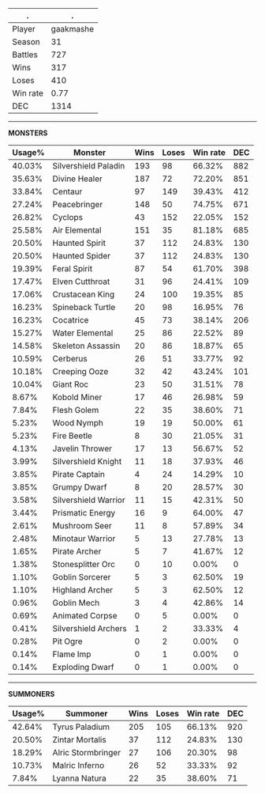 .|.
|-|-
Player|gaakmashe
Season|31
Battles|727
Wins|317
Loses|410
Win rate|0.77
DEC|1314

---
**MONSTERS**

Usage%|Monster|Wins|Loses|Win rate|DEC|
-|-|-|-|-|-|
40.03%|Silvershield Paladin|193|98|66.32%|882|
35.63%|Divine Healer|187|72|72.20%|851|
33.84%|Centaur|97|149|39.43%|412|
27.24%|Peacebringer|148|50|74.75%|671|
26.82%|Cyclops|43|152|22.05%|152|
25.58%|Air Elemental|151|35|81.18%|685|
20.50%|Haunted Spirit|37|112|24.83%|130|
20.50%|Haunted Spider|37|112|24.83%|130|
19.39%|Feral Spirit|87|54|61.70%|398|
17.47%|Elven Cutthroat|31|96|24.41%|109|
17.06%|Crustacean King|24|100|19.35%|85|
16.23%|Spineback Turtle|20|98|16.95%|76|
16.23%|Cocatrice|45|73|38.14%|206|
15.27%|Water Elemental|25|86|22.52%|89|
14.58%|Skeleton Assassin|20|86|18.87%|65|
10.59%|Cerberus|26|51|33.77%|92|
10.18%|Creeping Ooze|32|42|43.24%|101|
10.04%|Giant Roc|23|50|31.51%|78|
8.67%|Kobold Miner|17|46|26.98%|59|
7.84%|Flesh Golem|22|35|38.60%|71|
5.23%|Wood Nymph|19|19|50.00%|61|
5.23%|Fire Beetle|8|30|21.05%|31|
4.13%|Javelin Thrower|17|13|56.67%|52|
3.99%|Silvershield Knight|11|18|37.93%|46|
3.85%|Pirate Captain|4|24|14.29%|10|
3.85%|Grumpy Dwarf|8|20|28.57%|30|
3.58%|Silvershield Warrior|11|15|42.31%|50|
3.44%|Prismatic Energy|16|9|64.00%|47|
2.61%|Mushroom Seer|11|8|57.89%|34|
2.48%|Minotaur Warrior|5|13|27.78%|13|
1.65%|Pirate Archer|5|7|41.67%|12|
1.38%|Stonesplitter Orc|0|10|0.00%|0|
1.10%|Goblin Sorcerer|5|3|62.50%|19|
1.10%|Highland Archer|5|3|62.50%|12|
0.96%|Goblin Mech|3|4|42.86%|14|
0.69%|Animated Corpse|0|5|0.00%|0|
0.41%|Silvershield Archers|1|2|33.33%|4|
0.28%|Pit Ogre|0|2|0.00%|0|
0.14%|Flame Imp|0|1|0.00%|0|
0.14%|Exploding Dwarf|0|1|0.00%|0|

---
**SUMMONERS**

Usage%|Summoner|Wins|Loses|Win rate|DEC|
-|-|-|-|-|-|
42.64%|Tyrus Paladium|205|105|66.13%|920|
20.50%|Zintar Mortalis|37|112|24.83%|130|
18.29%|Alric Stormbringer|27|106|20.30%|98|
10.73%|Malric Inferno|26|52|33.33%|92|
7.84%|Lyanna Natura|22|35|38.60%|71|
